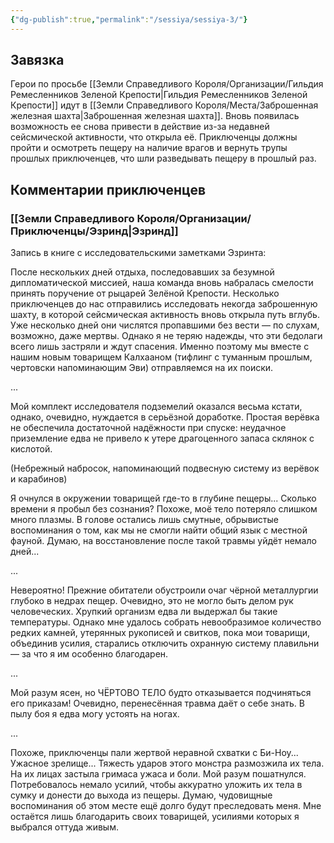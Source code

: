 ```yaml
---
{"dg-publish":true,"permalink":"/sessiya/sessiya-3/"}
---
```


## Завязка
Герои по просьбе [[Земли Справедливого Короля/Организации/Гильдия Ремесленников Зеленой Крепости\|Гильдия Ремесленников Зеленой Крепости]] идут в [[Земли Справедливого Короля/Места/Заброшенная железная шахта\|Заброшенная железная шахта]]. Вновь появилась возможность ее снова привести в действие из-за недавней сейсмической активности, что открыла её. Приключенцы должны пройти и осмотреть пещеру на наличие врагов и вернуть трупы прошлых приключенцев, что шли разведывать пещеру в прошлый раз.

## Комментарии приключенцев

### [[Земли Справедливого Короля/Организации/Приключенцы/Эзринд\|Эзринд]]

Запись в книге с исследовательскими заметками Эзринта:

После нескольких дней отдыха, последовавших за безумной дипломатической миссией, наша команда вновь набралась смелости принять поручение от рыцарей Зелёной Крепости. Несколько приключенцев до нас отправились исследовать некогда заброшенную шахту, в которой сейсмическая активность вновь открыла путь вглубь. Уже несколько дней они числятся пропавшими без вести — по слухам, возможно, даже мертвы. Однако я не теряю надежды, что эти бедолаги всего лишь застряли и ждут спасения. Именно поэтому мы вместе с нашим новым товарищем Калхааном (тифлинг с туманным прошлым, чертовски напоминающим Эви) отправляемся на их поиски.

...

Мой комплект исследователя подземелий оказался весьма кстати, однако, очевидно, нуждается в серьёзной доработке. Простая верёвка не обеспечила достаточной надёжности при спуске: неудачное приземление едва не привело к утере драгоценного запаса склянок с кислотой.

(Небрежный набросок, напоминающий подвесную систему из верёвок и карабинов)

Я очнулся в окружении товарищей где-то в глубине пещеры... Сколько времени я пробыл без сознания? Похоже, моё тело потеряло слишком много плазмы. В голове остались лишь смутные, обрывистые воспоминания о том, как мы не смогли найти общий язык с местной фауной. Думаю, на восстановление после такой травмы уйдёт немало дней...

...

Невероятно! Прежние обитатели обустроили очаг чёрной металлургии глубоко в недрах пещер. Очевидно, это не могло быть делом рук человеческих. Хрупкий организм едва ли выдержал бы такие температуры. Однако мне удалось собрать невообразимое количество редких камней, утерянных рукописей и свитков, пока мои товарищи, объединив усилия, старались отключить охранную систему плавильни — за что я им особенно благодарен.

...

Мой разум ясен, но ЧЁРТОВО ТЕЛО будто отказывается подчиняться его приказам! Очевидно, перенесённая травма даёт о себе знать. В пылу боя я едва могу устоять на ногах.

...

Похоже, приключенцы пали жертвой неравной схватки с Би-Ноу... Ужасное зрелище... Тяжесть ударов этого монстра размозжила их тела. На их лицах застыла гримаса ужаса и боли. Мой разум пошатнулся. Потребовалось немало усилий, чтобы аккуратно уложить их тела в сумку и донести до выхода из пещеры. Думаю, чудовищные воспоминания об этом месте ещё долго будут преследовать меня. Мне остаётся лишь благодарить своих товарищей, усилиями которых я выбрался оттуда живым.